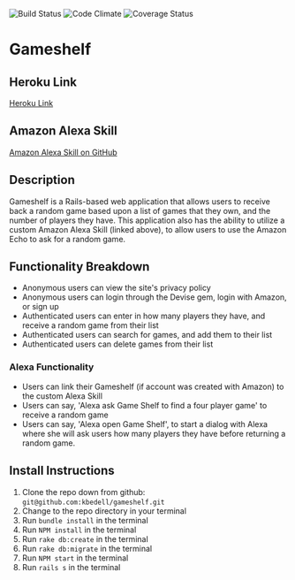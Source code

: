 ![Build Status](https://codeship.com/projects/09dac760-2f13-0134-69d4-5ebc8f268022/status?branch=master)
![Code Climate](https://codeclimate.com/github/kbedell/gameshelf.png)
![Coverage Status](https://coveralls.io/repos/kbedell/gameshelf/badge.png)

# Gameshelf
## Heroku Link
[Heroku Link](https://quiet-refuge-93160.herokuapp.com/users/sign_in)

## Amazon Alexa Skill
[Amazon Alexa Skill on GitHub](https://github.com/kbedell/gameshelf-alexaskill)

## Description
Gameshelf is a Rails-based web application that allows users to receive back a random game based upon a list of games that they own, and the number of players they have. This application also has the ability to utilize a custom Amazon Alexa Skill (linked above), to allow users to use the Amazon Echo to ask for a random game.

## Functionality Breakdown
* Anonymous users can view the site's privacy policy
* Anonymous users can login through the Devise gem, login with Amazon, or sign up
* Authenticated users can enter in how many players they have, and receive a random game from their list
* Authenticated users can search for games, and add them to their list
* Authenticated users can delete games from their list

### Alexa Functionality
* Users can link their Gameshelf (if account was created with Amazon) to the custom Alexa Skill
* Users can say, 'Alexa ask Game Shelf to find a four player game' to receive a random game
* Users can say, 'Alexa open Game Shelf', to start a dialog with Alexa where she will ask users how many players they have before returning a random game.

## Install Instructions
1. Clone the repo down from github: `git@github.com:kbedell/gameshelf.git`
2. Change to the repo directory in your terminal
3. Run `bundle install` in the terminal
4. Run `NPM install` in the terminal
5. Run `rake db:create` in the terminal
6. Run `rake db:migrate` in the terminal
7. Run `NPM start` in the terminal
8. Run `rails s` in the terminal
